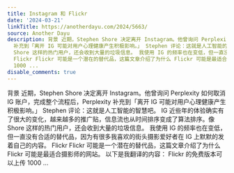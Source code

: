 ```yaml
---
title: Instagram 和 Flickr
date: '2024-03-21'
linkTitle: https://anotherdayu.com/2024/5663/
source: Another Dayu
description: 背景 近期，Stephen Shore 决定离开 Instagram。他曾询问 Perplexity 如何取消 IG 账户，完成整个流程后，Perplexity
  补充到「离开 IG 可能对用户心理健康产生积极影响。」 Stephen 评论：这就是人工智能的智慧吧。 IG 近些年的体验确实有了很大的变化，越来越多的推广贴，信息流也从时间排序变成了算法排序。像
  Shore 这样的热门用户，还会收到大量的垃圾信息。 我使用 IG 的频率也在变低，但一直没有合适的替代品，因为有很多我喜欢的街头摄影爱好者在 IG 上默默的发着自己的内容。
  Flickr Flickr 可能是一个潜在的替代品，这篇文章介绍了为什么 Flickr 可能是最适合摄影师的网站。 以下是我翻译的内容： Flickr 的免费版本可以上传
  1000 ...
disable_comments: true
---
```

背景 近期，Stephen Shore 决定离开 Instagram。他曾询问 Perplexity 如何取消 IG 账户，完成整个流程后，Perplexity 补充到「离开 IG 可能对用户心理健康产生积极影响。」 Stephen 评论：这就是人工智能的智慧吧。 IG 近些年的体验确实有了很大的变化，越来越多的推广贴，信息流也从时间排序变成了算法排序。像 Shore 这样的热门用户，还会收到大量的垃圾信息。 我使用 IG 的频率也在变低，但一直没有合适的替代品，因为有很多我喜欢的街头摄影爱好者在 IG 上默默的发着自己的内容。 Flickr Flickr 可能是一个潜在的替代品，这篇文章介绍了为什么 Flickr 可能是最适合摄影师的网站。 以下是我翻译的内容： Flickr 的免费版本可以上传 1000 ...